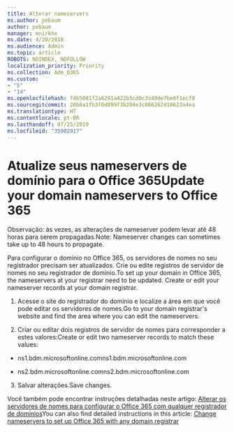 ```yaml
---
title: Alterar nameservers
ms.author: pebaum
author: pebaum
manager: mnirkhe
ms.date: 4/20/2018
ms.audience: Admin
ms.topic: article
ROBOTS: NOINDEX, NOFOLLOW
localization_priority: Priority
ms.collection: Adm_O365
ms.custom:
- "5"
- "14"
ms.openlocfilehash: f4b5001f2a6291a422b5cd0c3c40de7be0f1ecf0
ms.sourcegitcommit: 20b6a1fb3f0d899f3b204e3c066262d10623a4ea
ms.translationtype: HT
ms.contentlocale: pt-BR
ms.lasthandoff: 07/25/2019
ms.locfileid: "35902917"
---
```

# <a name="update-your-domain-nameservers-to-office-365"></a><span data-ttu-id="ed01c-102">Atualize seus nameservers de domínio para o Office 365</span><span class="sxs-lookup"><span data-stu-id="ed01c-102">Update your domain nameservers to Office 365</span></span>

<span data-ttu-id="ed01c-103">Observação: às vezes, as alterações de nameserver podem levar até 48 horas para serem propagadas.</span><span class="sxs-lookup"><span data-stu-id="ed01c-103">Note: Nameserver changes can sometimes take up to 48 hours to propagate.</span></span>
  
<span data-ttu-id="ed01c-p101">Para configurar o domínio no Office 365, os servidores de nomes no seu registrador precisam ser atualizados. Crie ou edite registros de servidor de nomes no seu registrador de domínio.</span><span class="sxs-lookup"><span data-stu-id="ed01c-p101">To set up your domain in Office 365, the nameservers at your registrar need to be updated. Create or edit your nameserver records at your domain registrar.</span></span>
  
1. <span data-ttu-id="ed01c-106">Acesse o site do registrador do domínio e localize a área em que você pode editar os servidores de nomes.</span><span class="sxs-lookup"><span data-stu-id="ed01c-106">Go to your domain registrar's website and find the area where you can edit the nameservers.</span></span>
  
2. <span data-ttu-id="ed01c-107">Criar ou editar dois registros de servidor de nomes para corresponder a estes valores:</span><span class="sxs-lookup"><span data-stu-id="ed01c-107">Create or edit two nameserver records to match these values:</span></span>

  - <span data-ttu-id="ed01c-108">ns1.bdm.microsoftonline.com</span><span class="sxs-lookup"><span data-stu-id="ed01c-108">ns1.bdm.microsoftonline.com</span></span>

  - <span data-ttu-id="ed01c-109">ns2.bdm.microsoftonline.com</span><span class="sxs-lookup"><span data-stu-id="ed01c-109">ns2.bdm.microsoftonline.com</span></span>

3. <span data-ttu-id="ed01c-110">Salvar alterações.</span><span class="sxs-lookup"><span data-stu-id="ed01c-110">Save changes.</span></span>

<span data-ttu-id="ed01c-111">Você também pode encontrar instruções detalhadas neste artigo: [Alterar os servidores de nomes para configurar o Office 365 com qualquer registrador de domínios](https://support.office.com/article/Change-nameservers-at-any-domain-registrar-to-set-up-Office-365-a8b487a9-2a45-4581-9dc4-5d28a47010a2.aspx)</span><span class="sxs-lookup"><span data-stu-id="ed01c-111">You can also find detailed instructions in this article: [Change nameservers to set up Office 365 with any domain registrar](https://support.office.com/article/Change-nameservers-at-any-domain-registrar-to-set-up-Office-365-a8b487a9-2a45-4581-9dc4-5d28a47010a2.aspx)</span></span>
  